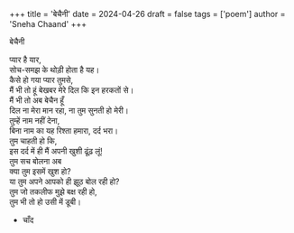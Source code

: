 +++
title = 'बेचैनी'
date = 2024-04-26
draft = false
tags = ['poem']
author = 'Sneha Chaand'
+++

बेचैनी

प्यार है यार,\
सोच-समझ के थोड़ी होता है यह।\
कैसे हो गया प्यार तुमसे,\
मैं भी तो हूं बेखबर मेरे दिल कि इन हरकतों से।\
मैं भी तो अब बेचैन हूँ\
दिल ना मेरा मान रहा, ना तुम सुनती हो मेरी।\
तुम्हें नाम नहीं देना,\
बिना नाम का यह रिश्ता हमारा, दर्द भरा।\
तुम चाहती हो कि,\
इस दर्द में ही मैं अपनी खुशी ढूंढ़ लूं!\
तुम सच बोलना अब\
क्या तुम इसमें खुश हो?\
या तुम अपने आपको ही झूठ बोल रही हो?\
तुम जो तकलीफ मुझे बक्ष रही हो,\
तुम भी तो हो उसी में डूबी।

- चाँद
